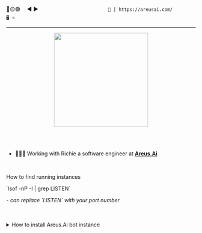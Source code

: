 🔴🟡🟢 &emsp;◀ ▶&emsp;&emsp;&emsp;&emsp;&emsp;&emsp;&emsp;&emsp;&emsp;&emsp;&emsp;&emsp;&emsp; 
 ` 🔐 | https://areusai.com/                            🖥️ ⭐️ ` 
<hr>

<p align="center">
  <a href="https://areusai.com/">
    <img align="center" src="https://areusai.com/static/images/logo_text.png" height="250">
  </a>
</p>
<br><br>


- 👩🏻‍💻 Working with Richie a software engineer at **[Areus.Ai](https://areusai.com)**

<br>
<p>How to find running instances</p>
<p>`lsof -nP -I | grep LISTEN`</p>
<p>- <i>can replace `LISTEN` with your port number</i></p>
<br><br>


<details>
  <summary>How to install Areus.Ai bot instance</summary>
  <br>
  <p><i>Connect to server via SSH</i></p>
  <p>`cd Areus/Production/Areus-IBKR-Bot`</p>
  <p><i>git clone https://github.com/Areus-Ai/Areus-IBKR-Bot.git</i></p>
  <p><i>login with username and authToken*</i></p>
  <p><i>pull down the private config file</i><b>domain will alternate</b></p>
  <p>`wget ‘https://auroratrades.com/areus/config.yaml’`</p>
  <p>install missing pip packages</p>
  <p>`pip3 install django-widget-tweaks'</p>
  <p>`pip3 install whitenoise'</p>
  <p>Your Finished!</p>
</details>

<!--
**Here are some ideas to get you started:**

🙋‍♀️ A short introduction - what is your organization all about?
🌈 Contribution guidelines - how can the community get involved?
👩‍💻 Useful resources - where can the community find your docs? Is there anything else the community should know?
🍿 Fun facts - what does your team eat for breakfast?
🧙 Remember, you can do mighty things with the power of [Markdown](https://docs.github.com/github/writing-on-github/getting-started-with-writing-and-formatting-on-github/basic-writing-and-formatting-syntax)
-->


